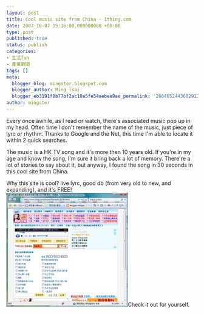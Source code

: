 ```yaml
---
layout: post
title: Cool music site from China - 1thing.com
date: 2007-10-07 15:16:00.000000000 +08:00
type: post
published: true
status: publish
categories:
- 生活fun
- 產業新聞
tags: []
meta:
  blogger_blog: mingster.blogspot.com
  blogger_author: Ming Tsai
  blogger_eb3191f8b77bf2ac10a5fe54aebee9ae_permalink: '2684652443682912818'
author: mingster
---
```

<p>Every once awhile, as I read or watch, there's associated music pop up in my head. Often time I don't remember the name of the music, just piece of lyrc or rhythm. Thanks to Google and the Net, this time I'm able to locate it within 2 quick searches.</p>
<p>The music is a HK TV song and it's more then 10 years old. If you're in my age and know the song, I'm sure it bring back a lot of memory. There're a lot of stories to say about it, but anyway, I found the song in 30 seconds in this cool site from China.</p>
<p>Why this site is cool? live lyrc, good db (from very old to new, and expanding), and it's FREE!<br /><a href="http://www.1ting.com/player/7f/player_61782.html"><img id="BLOGGER_PHOTO_ID_5118491352872830066" alt="" src="/img/image001.jpg" border="0" /></a>Check it out for yourself.</p>
